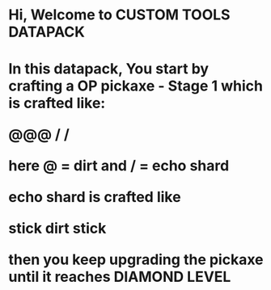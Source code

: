 <h1>Hi, Welcome to CUSTOM TOOLS DATAPACK<h1>

In this datapack, You start by crafting a OP pickaxe - Stage 1 which is crafted like:

@@@
 /
 /

here @ = dirt and / = echo shard

echo shard is crafted like

stick
dirt
stick

then you keep upgrading the pickaxe until it reaches <b>DIAMOND LEVEL</b>
